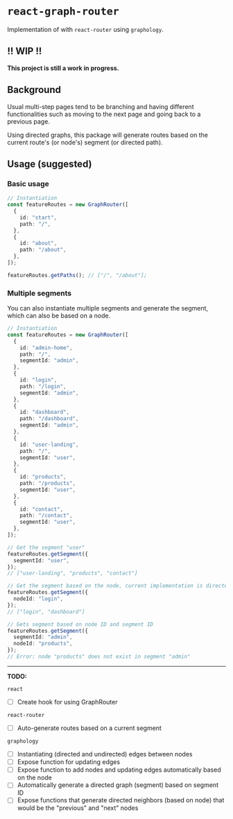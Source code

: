 # `react-graph-router`

Implementation of with `react-router` using `graphology`.

## !! WIP !!

**This project is still a work in progress.**

## Background

Usual multi-step pages tend to be branching and having different functionalities such as moving to the next page and going back to a previous page.

Using directed graphs, this package will generate routes based on the current route's (or node's) segment (or directed path).

## Usage (suggested)

### Basic usage

```ts
// Instantiation
const featureRoutes = new GraphRouter([
  {
    id: "start",
    path: "/",
  },
  {
    id: "about",
    path: "/about",
  },
]);

featureRoutes.getPaths(); // ["/", "/about"];
```

### Multiple segments

You can also instantiate multiple segments and generate the segment, which can also be based on a node.

```ts
// Instantiation
const featureRoutes = new GraphRouter([
  {
    id: "admin-home",
    path: "/",
    segmentId: "admin",
  },
  {
    id: "login",
    path: "/login",
    segmentId: "admin",
  },
  {
    id: "dashboard",
    path: "/dashboard",
    segmentId: "admin",
  },
  {
    id: "user-landing",
    path: "/",
    segmentId: "user",
  },
  {
    id: "products",
    path: "/products",
    segmentId: "user",
  },
  {
    id: "contact",
    path: "/contact",
    segmentId: "user",
  },
]);

// Get the segment "user"
featureRoutes.getSegment({
  segmentId: "user",
});
// ["user-landing", "products", "contact"]

// Get the segment based on the node, current implementation is directed edges
featureRoutes.getSegment({
  nodeId: "login",
});
// ["login", "dashboard"]

// Gets segment based on node ID and segment ID
featureRoutes.getSegment({
  segmentId: "admin",
  nodeId: "products",
});
// Error: node "products" does not exist in segment "admin"
```

---

**TODO:**

`react`

- [ ] Create hook for using GraphRouter

`react-router`

- [ ] Auto-generate routes based on a current segment

`graphology`

- [ ] Instantiating (directed and undirected) edges between nodes
- [ ] Expose function for updating edges
- [ ] Expose function to add nodes and updating edges automatically based on the node
- [ ] Automatically generate a directed graph (segment) based on segment ID
- [ ] Expose functions that generate directed neighbors (based on node) that would be the "previous" and "next" nodes
